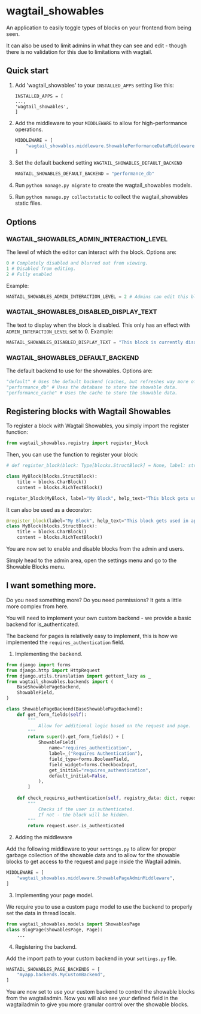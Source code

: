 wagtail_showables
=================

An application to easily toggle types of blocks on your frontend from being seen.

It can also be used to limit admins in what they can see and edit - though there is no validation for this due to limitations with wagtail.

Quick start
-----------

1. Add 'wagtail_showables' to your `INSTALLED_APPS` setting like this:

   ```
   INSTALLED_APPS = [
   ...,
   'wagtail_showables',
   ]
   ```
2. Add the middleware to your `MIDDLEWARE` to allow for high-performance operations.

   ```python
   MIDDLEWARE = [
       "wagtail_showables.middleware.ShowablePerformanceDataMiddleware",
   ]

   ```
3. Set the default backend setting `WAGTAIL_SHOWABLES_DEFAULT_BACKEND`

   ```python
   WAGTAIL_SHOWABLES_DEFAULT_BACKEND = "performance_db"
   ```
4. Run `python manage.py migrate` to create the wagtail_showables models.
5. Run `python manage.py collectstatic` to collect the wagtail_showables static files.

## Options

### WAGTAIL_SHOWABLES_ADMIN_INTERACTION_LEVEL

The level of which the editor can interact with the block.
Options are:

```python
0 # Completely disabled and blurred out from viewing.
1 # Disabled from editing.
2 # Fully enabled
```

Example:

```python
WAGTAIL_SHOWABLES_ADMIN_INTERACTION_LEVEL = 2 # Admins can edit this block.
```

### WAGTAIL_SHOWABLES_DISABLED_DISPLAY_TEXT

The text to display when the block is disabled.
This only has an effect with `ADMIN_INTERACTION_LEVEL` set to 0.
Example:

```python
WAGTAIL_SHOWABLES_DISABLED_DISPLAY_TEXT = "This block is currently disabled."
```

### WAGTAIL_SHOWABLES_DEFAULT_BACKEND

The default backend to use for the showables.
Options are:

```python
"default" # Uses the default backend (caches, but refreshes way more often than the other backends.)
"performance_db" # Uses the database to store the showable data.
"performance_cache" # Uses the cache to store the showable data.
```

## Registering blocks with Wagtail Showables

To register a block with Wagtail Showables, you simply import the register function:

```python
from wagtail_showables.registry import register_block
```

Then, you can use the function to register your block:

```python
# def register_block(block: Type[blocks.StructBlock] = None, label: str = None, help_text: # str = None):

class MyBlock(blocks.StructBlock):
    title = blocks.CharBlock()
    content = blocks.RichTextBlock()

register_block(MyBlock, label="My Block", help_text="This block gets used in application X and does Y.")
```

It can also be used as a decorator:

```python
@register_block(label="My Block", help_text="This block gets used in application X and does Y.")
class MyBlock(blocks.StructBlock):
    title = blocks.CharBlock()
    content = blocks.RichTextBlock()
```

You are now set to enable and disable blocks from the admin and users.

Simply head to the admin area, open the settings menu and go to the Showable Blocks menu.

## I want something more.

Do you need something more? Do you need permissions? It gets a little more complex from here.

You will need to implement your own custom backend - we provide a basic backend for is_authenticated.

The backend for pages is relatively easy to implement, this is how we implemented the `requires_authentication` field.

1. Implementing the backend.

```python
from django import forms
from django.http import HttpRequest
from django.utils.translation import gettext_lazy as _
from wagtail_showables.backends import (
    BaseShowablePageBackend,
    ShowableField,
)

class ShowablePageBackend(BaseShowablePageBackend):
    def get_form_fields(self):
        """
            Allow for additional logic based on the request and page.
        """
        return super().get_form_fields() + [
            ShowableField(
                name="requires_authentication",
                label=_("Requires Authentication"),
                field_type=forms.BooleanField,
                field_widget=forms.CheckboxInput,
                get_initial="requires_authentication",
                default_initial=False,
            ),
        ]
    
    def check_requires_authentication(self, registry_data: dict, request: HttpRequest, page: "Page", data_key: str) -> bool:
        """
            Checks if the user is authenticated.
            If not - the block will be hidden.
        """
        return request.user.is_authenticated
```

2. Adding the middleware

Add the following middleware to your `settings.py` to allow for proper garbage collection of the showable data 
and to allow for the showable blocks to get access to the request and page inside the Wagtail admin.

```python
MIDDLEWARE = [
    "wagtail_showables.middleware.ShowablePageAdminMiddleware",
]
```

3. Implementing your page model.

We require you to use a custom page model to use the backend to properly set the data in thread locals.

```python
from wagtail_showables.models import ShowablesPage
class BlogPage(ShowablesPage, Page):
    ...
```

4. Registering the backend.

Add the import path to your custom backend in your `settings.py` file.

```python
WAGTAIL_SHOWABLES_PAGE_BACKENDS = [
    "myapp.backends.MyCustomBackend",
]
```

You are now set to use your custom backend to control the showable blocks from the wagtailadmin.
Now you will also see your defined field in the wagtailadmin to give you more granular control over the showable blocks.
